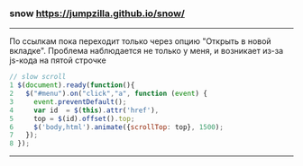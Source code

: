 ### snow <https://jumpzilla.github.io/snow/>
***
По ссылкам пока переходит только через опцию "Открыть в новой вкладке". Проблема наблюдается не только у меня, и возникает из-за js-кода на пятой строчке 
```js
// slow scroll
1 $(document).ready(function(){
2   $("#menu").on("click","a", function (event) {
3     event.preventDefault();
4     var id  = $(this).attr('href'),
5     top = $(id).offset().top;
6     $('body,html').animate({scrollTop: top}, 1500);
7   });
8 });
```
***
